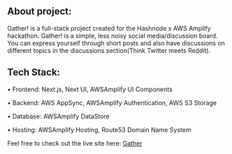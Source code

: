 ## About project:

Gather! is a full-stack project created for the Hashnode x AWS Amplify hackathon. Gather! is a simple, less noisy social media/discussion board. You can express yourself through short posts and also have discussions on different topics in the discussions section(Think Twitter meets Reddit). 

## Tech Stack:
• Frontend: Next.js, Next UI, AWSAmplify UI Components

• Backend: AWS AppSync, AWSAmplify Authentication, AWS S3 Storage

• Database: AWSAmplify DataStore

• Hosting: AWSAmplify Hosting, Route53 Domain Name System

Feel free to check out the live site here: [Gather](https://www.gathernow.net/)
